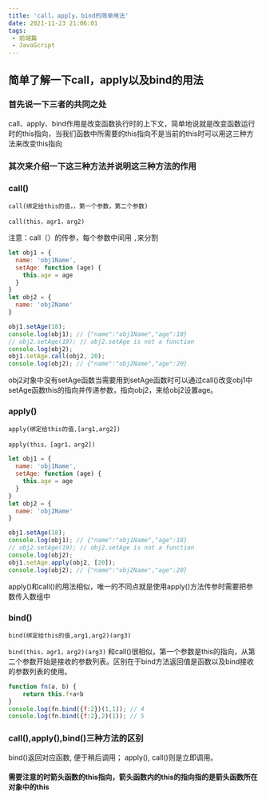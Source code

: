 ```yaml
---
title: 'call，apply，bind的简单用法'
date: 2021-11-23 21:06:01
tags:
 - 前端篇
 - JavaScript	
---
```


## 简单了解一下call，apply以及bind的用法

### 首先说一下三者的共同之处
call、apply、bind作用是改变函数执行时的上下文，简单地说就是改变函数运行时的this指向，当我们函数中所需要的this指向不是当前的this时可以用这三种方法来改变this指向
### 其次来介绍一下这三种方法并说明这三种方法的作用
### call()
`call(绑定给this的值，，第一个参数，第二个参数)`

`call(this，agr1，arg2)`

<!--more-->

注意：call（）的传参，每个参数中间用 `,`来分割
~~~javascript
let obj1 = {
  name: 'obj1Name',
  setAge: function (age) {
    this.age = age
  }
}
let obj2 = {
  name: 'obj2Name'
}

obj1.setAge(18);
console.log(obj1); // {"name":"obj1Name","age":18}
// obj2.setAge(19); // obj2.setAge is not a function
console.log(obj2);
obj1.setAge.call(obj2, 20);
console.log(obj2); // {"name":"obj2Name","age":20}
~~~
obj2对象中没有setAge函数当需要用到setAge函数时可以通过call()改变obj1中setAge函数this的指向并传递参数，指向obj2，来给obj2设置age。
### apply()
`apply(绑定给this的值,[arg1,arg2])`

`apply(this，[agr1，arg2])`
~~~javascript
let obj1 = {
  name: 'obj1Name',
  setAge: function (age) {
    this.age = age
  }
}
let obj2 = {
  name: 'obj2Name'
}

obj1.setAge(18);
console.log(obj1); // {"name":"obj1Name","age":18}
// obj2.setAge(19); // obj2.setAge is not a function
console.log(obj2);
obj1.setAge.apply(obj2, [20]);
console.log(obj2); // {"name":"obj2Name","age":20}
~~~
apply()和call()的用法相似，唯一的不同点就是使用apply()方法传参时需要把参数传入数组中
### bind()
`bind(绑定给this的值,arg1,arg2)(arg3)`

`bind(this，agr1，arg2)(arg3)`
和call()很相似，第一个参数是this的指向，从第二个参数开始是接收的参数列表。区别在于bind方法返回值是函数以及bind接收的参数列表的使用。
~~~javascript
function fn(a, b) {
    return this.f+a+b
}
console.log(fn.bind({f:2})(1,1)); // 4
console.log(fn.bind({f:2},2)(1)); // 5
~~~
### call(),apply(),bind()三种方法的区别

bind()返回对应函数, 便于稍后调用； apply(), call()则是立即调用。

#### 需要注意的时箭头函数的this指向，箭头函数内的this的指向指的是箭头函数所在对象中的this